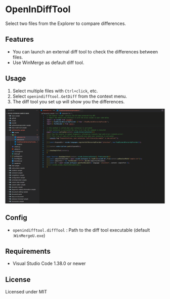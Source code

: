 # OpenInDiffTool

Select two files from the Explorer to compare differences.

## Features

- You can launch an external diff tool to check the differences between files.
- Use WinMerge as default diff tool.

## Usage

1. Select multiple files with `Ctrl+click`, etc.
2. Select `openindifftool.GetDiff` from the context menu.
3. The diff tool you set up will show you the differences.

![Image](./resources/img/openindifftoolSample.gif)

## Config

- `openindifftool.diffTool` : Path to the diff tool executable (default :`WinMergeU.exe`)

## Requirements

- Visual Studio Code 1.38.0 or newer

## License

Licensed under MIT
